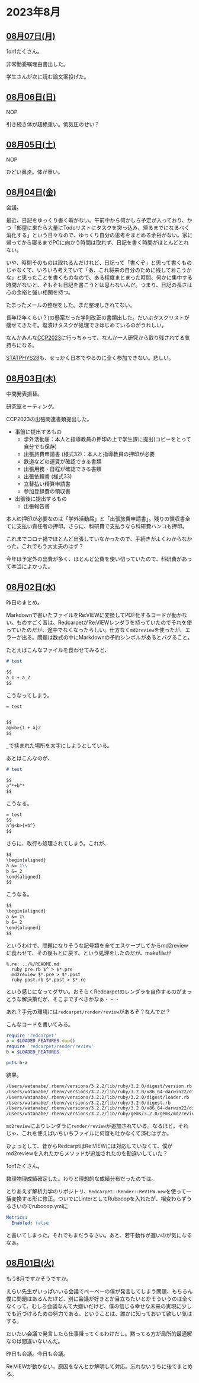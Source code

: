 # 2023年8月

## [08月07日(月)](#07) <a id="07"></a>

1on1たくさん。

非常勤委嘱理由書出した。

学生さんが次に読む論文案投げた。

## [08月06日(日)](#06) <a id="06"></a>

NOP

引き続き体が超絶重い。低気圧のせい？

## [08月05日(土)](#05) <a id="05"></a>

NOP

ひどい鼻炎。体が重い。

## [08月04日(金)](#04) <a id="04"></a>

会議。

最近、日記をゆっくり書く暇がない。午前中から何かしら予定が入っており、かつ「部屋に来たら大量にTodoリストにタスクを突っ込み、帰るまでになるべく消化する」という日々なので、ゆっくり自分の思考をまとめる余裕がない。家に帰ってから寝るまでPCに向かう時間は取れず、日記を書く時間がほとんどとれない。

いや、時間そのものは取れるんだけれど、日記って「書くぞ」と思って書くものじゃなくて、いろいろ考えていて「あ、これ将来の自分のために残しておこうかな」と思ったことを書くものなので、ある程度まとまった時間、何かに集中する時間がないと、そもそも日記を書こうとは思わないんだ。つまり、日記の長さは心の余裕と強い相関を持つ。

たまったメールの整理をした。まだ整理しきれてない。

長年(2年くらい？)の懸案だった学則改正の書類出した。だいぶタスクリストが痩せてきたぞ。塩漬けタスクが処理できはじめているのがうれしい。

なんかみんな[CCP2023](https://ccp2023.jp/)に行っちゃって、なんか一人研究から取り残されてる気持ちになる。

[STATPHYS28](https://statphys28.org/)も、せっかく日本でやるのに全く参加できない。悲しい。

## [08月03日(木)](#03) <a id="03"></a>

中間発表振替。

研究室ミーティング。

CCP2023の出張関連書類提出した。

* 事前に提出するもの
  * 学外活動届：本人と指導教員の押印の上で学生課に提出(コピーをとって自分でも保存)
  * 出張旅費申請書 (様式32)：本人と指導教員の押印が必要
  * 鉄道などの運賃が確認できる書類
  * 出張用務・日程が確認できる書類
  * 出張依頼書 (様式33)
  * 立替払い精算申請書
  * 参加登録費の領収書
* 出張後に提出するもの
  * 出張報告書

本人の押印が必要なのは「学外活動届」と「出張旅費申請書」。残りの領収書全てに支払い責任者の押印。さらに、科研費で支払うなら科研費ハンコも押印。

これまでコロナ禍でほとんど出張していなかったので、手続きがよくわからなかった。これでもう大丈夫のはず？

今年は予定外の出費が多く、ほとんど公費を使い切っていたので、科研費があって本当によかった。

## [08月02日(水)](#02) <a id="02"></a>

昨日のまとめ。

Markdownで書いたファイルをRe:VIEWに変換してPDF化するコードが動かない。ものすごく昔は、RedcarpetがRe:VIEWレンダラを持っていたのでそれを使っていたのだが、途中でなくなったらしい。仕方なく`md2review`を使ったが、エラーが出る。問題は数式の中にMarkdownの予約シンボルがあるとバグること。

たとえばこんなファイルを食わせてみると、

```md
# test

$$
a_1 + a_2
$$
```

こうなってしまう。

```txt
= test


$$
a@<b>{1 + a}2
$$
```

`_`で挟まれた場所を太字にしようとしている。

あとはこんなのが、

```md
# test

$$
a^*+b^*
$$
```

こうなる。

```txt
= test
$$
a^@<b>{+b^}
$$
```

さらに、改行も処理されてしまう。これが、

```md
$$
\begin{aligned}
a &= 1\\
b &= 2
\end{aligned}
$$
```

こうなる。

```txt
$$
\begin{aligned}
a &= 1\
b &= 2
\end{aligned}
$$
```

というわけで、問題になりそうな記号類を全てエスケープしてからmd2reviewに食わせて、その後もとに戻す、という処理をしたのだが、makefileが

```make
%.re: ../%/README.md
  ruby pre.rb $^ > $*.pre
  md2review $*.pre > $*.post
  ruby post.rb $*.post > $*.re
```

という感じになってダサい。おそらくRedcarpetのレンダラを自作するのがまっとうな解決策だが、そこまですべきかなぁ・・・

あれ？手元の環境には`redcarpet/render/review`があるぞ？なんでだ？

こんなコードを書いてみる。

```rb
require 'redcarpet'
a = $LOADED_FEATURES.dup()
require 'redcarpet/render/review'
b = $LOADED_FEATURES

puts b-a
```

結果。

```txt
/Users/watanabe/.rbenv/versions/3.2.2/lib/ruby/3.2.0/digest/version.rb
/Users/watanabe/.rbenv/versions/3.2.2/lib/ruby/3.2.0/x86_64-darwin22/digest.bundle
/Users/watanabe/.rbenv/versions/3.2.2/lib/ruby/3.2.0/digest/loader.rb
/Users/watanabe/.rbenv/versions/3.2.2/lib/ruby/3.2.0/digest.rb
/Users/watanabe/.rbenv/versions/3.2.2/lib/ruby/3.2.0/x86_64-darwin22/digest/md5.bundle
/Users/watanabe/.rbenv/versions/3.2.2/lib/ruby/gems/3.2.0/gems/md2review-1.12.1/lib/redcarpet/render/review.rb
```

`md2review`によりレンダラに`render/review`が追加されている。なるほど。それじゃ、これを使えばいちいちファイルに何度も吐かなくて済むはずか。

ひょっとして、昔からRedcarptはRe:VIEWには対応していなくて、僕がmd2reviewを入れたからメソッドが追加されたのを勘違いしていた？

1on1たくさん。

数理物理成績確定した。わりと理想的な成績分布だったのでは。

とりあえず解析力学のリポジトリ、`Redcarpet::Render::ReVIEW.new`を使って一括変換する形に修正。ついでにLinterとしてRubocopを入れたが、相変わらずうるさいのでrubocop.ymlに

```yml
Metrics:
  Enabled: false
```

と書いてしまった。それでもまだうるさい。あと、若干動作が遅いのが気になるなぁ。

## [08月01日(火)](#01) <a id="01"></a>

もう8月ですかそうですか。

えらい先生がいっぱいいる会議でぺーぺーの僕が発言してしまう問題、もちろん僕に問題はあるんだけど、別に会議が好きとか目立ちたいとかそういうのは全くなくって、むしろ会議なんて大嫌いだけど、僕の信じる幸せな未来の実現に少しでも近づけるための努力である、ということは、誰かに知っておいて欲しい気はする。

だいたい会議で発言したら仕事降ってくるわけだし。黙ってる方が局所的最適解なのは間違いないんだ。

昨日も会議。今日も会議。

Re:VIEWが動かない。原因をなんとか解明して対応。忘れないうちに後でまとめる。
